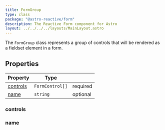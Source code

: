 ```yaml
---
title: FormGroup
type: class
package: "@astro-reactive/form"
description: The Reactive Form component for Astro
layout: ../../../../layouts/MainLayout.astro
---
```


The `FormGroup` class represents a group of controls that will be rendered as a fieldset element in a form.

## Properties

| Property | Type | |
|---|---|---|
| [controls](#controls) |  `FormControl[]` | required |
| [name](#name) |  `string` | optional |

### controls

### name